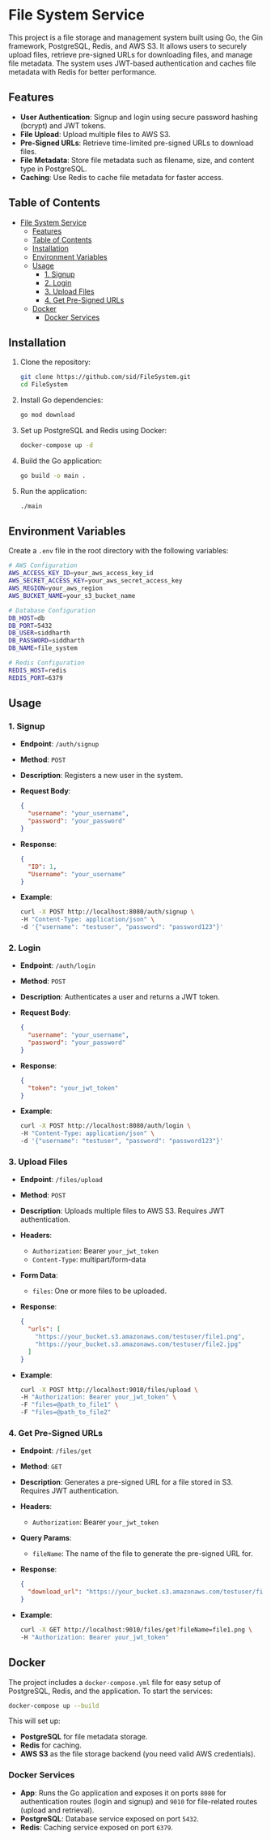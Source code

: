 # File System Service

This project is a file storage and management system built using Go, the Gin framework, PostgreSQL, Redis, and AWS S3. It allows users to securely upload files, retrieve pre-signed URLs for downloading files, and manage file metadata. The system uses JWT-based authentication and caches file metadata with Redis for better performance.

## Features

- **User Authentication**: Signup and login using secure password hashing (bcrypt) and JWT tokens.
- **File Upload**: Upload multiple files to AWS S3.
- **Pre-Signed URLs**: Retrieve time-limited pre-signed URLs to download files.
- **File Metadata**: Store file metadata such as filename, size, and content type in PostgreSQL.
- **Caching**: Use Redis to cache file metadata for faster access.

## Table of Contents

- [File System Service](#file-system-service)
  - [Features](#features)
  - [Table of Contents](#table-of-contents)
  - [Installation](#installation)
  - [Environment Variables](#environment-variables)
  - [Usage](#usage)
    - [1. Signup](#1-signup)
    - [2. Login](#2-login)
    - [3. Upload Files](#3-upload-files)
    - [4. Get Pre-Signed URLs](#4-get-pre-signed-urls)
  - [Docker](#docker)
    - [Docker Services](#docker-services)

## Installation

1. Clone the repository:

    ```bash
    git clone https://github.com/sid/FileSystem.git
    cd FileSystem
    ```

2. Install Go dependencies:

    ```bash
    go mod download
    ```

3. Set up PostgreSQL and Redis using Docker:

    ```bash
    docker-compose up -d
    ```

4. Build the Go application:

    ```bash
    go build -o main .
    ```

5. Run the application:

    ```bash
    ./main
    ```

## Environment Variables

Create a `.env` file in the root directory with the following variables:

```bash
# AWS Configuration
AWS_ACCESS_KEY_ID=your_aws_access_key_id
AWS_SECRET_ACCESS_KEY=your_aws_secret_access_key
AWS_REGION=your_aws_region
AWS_BUCKET_NAME=your_s3_bucket_name

# Database Configuration
DB_HOST=db
DB_PORT=5432
DB_USER=siddharth
DB_PASSWORD=siddharth
DB_NAME=file_system

# Redis Configuration
REDIS_HOST=redis
REDIS_PORT=6379
```

## Usage

### 1. Signup

- **Endpoint**: `/auth/signup`
- **Method**: `POST`
- **Description**: Registers a new user in the system.
- **Request Body**:

    ```json
    {
      "username": "your_username",
      "password": "your_password"
    }
    ```

- **Response**:

    ```json
    {
      "ID": 1,
      "Username": "your_username"
    }
    ```

- **Example**:

    ```bash
    curl -X POST http://localhost:8080/auth/signup \
    -H "Content-Type: application/json" \
    -d '{"username": "testuser", "password": "password123"}'
    ```

### 2. Login

- **Endpoint**: `/auth/login`
- **Method**: `POST`
- **Description**: Authenticates a user and returns a JWT token.
- **Request Body**:

    ```json
    {
      "username": "your_username",
      "password": "your_password"
    }
    ```

- **Response**:

    ```json
    {
      "token": "your_jwt_token"
    }
    ```

- **Example**:

    ```bash
    curl -X POST http://localhost:8080/auth/login \
    -H "Content-Type: application/json" \
    -d '{"username": "testuser", "password": "password123"}'
    ```

### 3. Upload Files

- **Endpoint**: `/files/upload`
- **Method**: `POST`
- **Description**: Uploads multiple files to AWS S3. Requires JWT authentication.
- **Headers**: 
  - `Authorization`: Bearer `your_jwt_token`
  - `Content-Type`: multipart/form-data
- **Form Data**:
  - `files`: One or more files to be uploaded.

- **Response**:

    ```json
    {
      "urls": [
        "https://your_bucket.s3.amazonaws.com/testuser/file1.png",
        "https://your_bucket.s3.amazonaws.com/testuser/file2.jpg"
      ]
    }
    ```

- **Example**:

    ```bash
    curl -X POST http://localhost:9010/files/upload \
    -H "Authorization: Bearer your_jwt_token" \
    -F "files=@path_to_file1" \
    -F "files=@path_to_file2"
    ```

### 4. Get Pre-Signed URLs

- **Endpoint**: `/files/get`
- **Method**: `GET`
- **Description**: Generates a pre-signed URL for a file stored in S3. Requires JWT authentication.
- **Headers**: 
  - `Authorization`: Bearer `your_jwt_token`
- **Query Params**:
  - `fileName`: The name of the file to generate the pre-signed URL for.

- **Response**:

    ```json
    {
      "download_url": "https://your_bucket.s3.amazonaws.com/testuser/file1.png?X-Amz-Signature=..."
    }
    ```

- **Example**:

    ```bash
    curl -X GET http://localhost:9010/files/get?fileName=file1.png \
    -H "Authorization: Bearer your_jwt_token"
    ```

## Docker

The project includes a `docker-compose.yml` file for easy setup of PostgreSQL, Redis, and the application. To start the services:

```bash
docker-compose up --build
```

This will set up:

- **PostgreSQL** for file metadata storage.
- **Redis** for caching.
- **AWS S3** as the file storage backend (you need valid AWS credentials).

### Docker Services

- **App**: Runs the Go application and exposes it on ports `8080` for authentication routes (login and signup) and `9010` for file-related routes (upload and retrieval).
- **PostgreSQL**: Database service exposed on port `5432`.
- **Redis**: Caching service exposed on port `6379`.